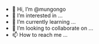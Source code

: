 - 👋 Hi, I’m @mungongo
- 👀 I’m interested in ...
- 🌱 I’m currently learning ...
- 💞️ I’m looking to collaborate on ...
- 📫 How to reach me ...

<!---
mungongo/mungongo is a ✨ special ✨ repository because its `README.md` (this file) appears on your GitHub profile.
You can click the Preview link to take a look at your changes.
--->
